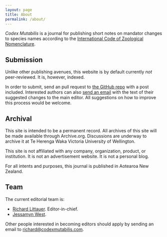 ```yaml
---
layout: page
title: About
permalink: /about/
---
```


*Codex Mutabilis* is a journal for publishing short notes on mandator changes to species names according to the [International Code of Zoological Nomenclature](https://www.iczn.org/).

## Submission

Unlike other publishing avenues, this website is by default currently *not* peer-reviewed. It is, however, indexed.

In order to submit, send an pull request to [the GitHub repo](https://github.com/RichardLitt/codex-mutabilis/) with a post included. Interested authors can also [send an email](mailto:richard@codexmutabilis.com) with the text of their suggested changes to the main editor. All suggestions on how to improve this process would be welcome.

## Archival

This site is intended to be a permanent record. All archives of this site will be made available through Archive.org. Discussions are underway to archive it at Te Herenga Waka Victoria University of Wellington.

This site is not affiliated with any company, organization, product, or institution. It is not an advertisement website. It is not a personal blog.

For all intents and purposes, this journal is published in Aotearoa New Zealand.

## Team

The current editorial team is:

* [Richard Littauer](https://burntfen.com). Editor-in-chief.
* [Jessamyn West](https://en.wikipedia.org/wiki/Jessamyn_West_(librarian)).

Other people interested in becoming editors should apply by sending an email to richard@codexmutabilis.com.
